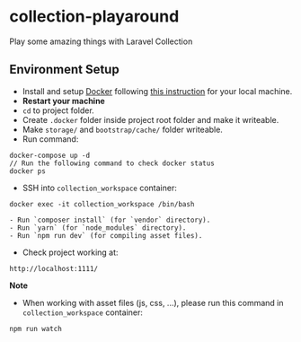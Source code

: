 # collection-playaround
Play some amazing things with Laravel Collection

## Environment Setup

- Install and setup [Docker](https://www.docker.com/) following [this instruction](https://gist.github.com/wataridori/5eed8c76cd6120b609d30d21f0785d45) for your local machine.
- **Restart your machine**
- `cd` to project folder.
- Create `.docker` folder inside project root folder and make it writeable.
- Make `storage/` and `bootstrap/cache/` folder writeable.
- Run command:
```
docker-compose up -d
// Run the following command to check docker status
docker ps
```
- SSH into `collection_workspace` container:
```
docker exec -it collection_workspace /bin/bash
```
    - Run `composer install` (for `vendor` directory).
    - Run `yarn` (for `node_modules` directory).
    - Run `npm run dev` (for compiling asset files).
- Check project working at:

```
http://localhost:1111/
```

**Note**
- When working with asset files (js, css, ...), please run this command in `collection_workspace` container:
```
npm run watch
```
